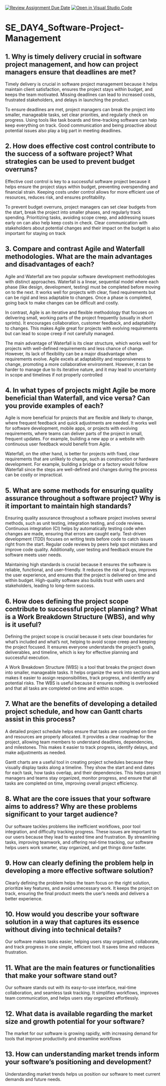 [![Review Assignment Due Date](https://classroom.github.com/assets/deadline-readme-button-22041afd0340ce965d47ae6ef1cefeee28c7c493a6346c4f15d667ab976d596c.svg)](https://classroom.github.com/a/9pw6JKcu)
[![Open in Visual Studio Code](https://classroom.github.com/assets/open-in-vscode-2e0aaae1b6195c2367325f4f02e2d04e9abb55f0b24a779b69b11b9e10269abc.svg)](https://classroom.github.com/online_ide?assignment_repo_id=18459911&assignment_repo_type=AssignmentRepo)
# SE_DAY4_Software-Project-Management
## 1. Why is timely delivery crucial in software project management, and how can project managers ensure that deadlines are met?
Timely delivery is crucial in software project management because it helps maintain client satisfaction, ensures the project stays within budget, and keeps the team motivated. Missing deadlines can lead to increased costs, frustrated stakeholders, and delays in launching the product.

To ensure deadlines are met, project managers can break the project into smaller, manageable tasks, set clear priorities, and regularly check on progress. Using tools like task boards and time-tracking software can help keep everything on track. Good communication and being proactive about potential issues also play a big part in meeting deadlines.
## 2. How does effective cost control contribute to the success of a software project? What strategies can be used to prevent budget overruns?
Effective cost control is key to a successful software project because it helps ensure the project stays within budget, preventing overspending and financial strain. Keeping costs under control allows for more efficient use of resources, reduces risk, and ensures profitability.

To prevent budget overruns, project managers can set clear budgets from the start, break the project into smaller phases, and regularly track spending. Prioritizing tasks, avoiding scope creep, and addressing issues early on can also help keep costs in check. Clear communication with stakeholders about potential changes and their impact on the budget is also important for staying on track

## 3. Compare and contrast Agile and Waterfall methodologies. What are the main advantages and disadvantages of each?
Agile and Waterfall are two popular software development methodologies with distinct approaches. Waterfall is a linear, sequential model where each phase (like design, development, testing) must be completed before moving on to the next. It works well for projects with clear, fixed requirements but can be rigid and less adaptable to changes. Once a phase is completed, going back to make changes can be difficult and costly.

In contrast, Agile is an iterative and flexible methodology that focuses on delivering small, working parts of the project frequently (usually in short sprints). It encourages collaboration, customer feedback, and adaptability to changes. This makes Agile great for projects with evolving requirements but can lead to scope creep if not carefully managed.

The main advantage of Waterfall is its clear structure, which works well for projects with well-defined requirements and less chance of change. However, its lack of flexibility can be a major disadvantage when requirements evolve. Agile excels at adaptability and responsiveness to change, promoting a more collaborative environment. However, it can be harder to manage due to its iterative nature, and it may lead to uncertainty in scope and timelines if not properly controlled

## 4. In what types of projects might Agile be more beneficial than Waterfall, and vice versa? Can you provide examples of each?
Agile is more beneficial for projects that are flexible and likely to change, where frequent feedback and quick adjustments are needed. It works well for software development, mobile apps, or projects with evolving requirements, where teams can deliver parts of the project in small, frequent updates. For example, building a new app or a website with continuous user feedback would benefit from Agile.

Waterfall, on the other hand, is better for projects with fixed, clear requirements that are unlikely to change, such as construction or hardware development. For example, building a bridge or a factory would follow Waterfall since the steps are well-defined and changes during the process can be costly or impractical.
## 5. What are some methods for ensuring quality assurance throughout a software project? Why is it important to maintain high standards?
Ensuring quality assurance throughout a software project involves several methods, such as unit testing, integration testing, and code reviews. Continuous integration (CI) helps by automatically testing code when changes are made, ensuring that errors are caught early. Test-driven development (TDD) focuses on writing tests before code to catch issues right from the start. Regular code reviews by peers help spot mistakes and improve code quality. Additionally, user testing and feedback ensure the software meets user needs.

Maintaining high standards is crucial because it ensures the software is reliable, functional, and user-friendly. It reduces the risk of bugs, improves the user experience, and ensures that the project is delivered on time and within budget. High-quality software also builds trust with users and stakeholders, leading to long-term success.

## 6. How does defining the project scope contribute to successful project planning? What is a Work Breakdown Structure (WBS), and why is it useful?
Defining the project scope is crucial because it sets clear boundaries for what’s included and what’s not, helping to avoid scope creep and keeping the project focused. It ensures everyone understands the project’s goals, deliverables, and timeline, which is key for effective planning and successful execution.

A Work Breakdown Structure (WBS) is a tool that breaks the project down into smaller, manageable tasks. It helps organize the work into sections and makes it easier to assign responsibilities, track progress, and identify any potential risks. The WBS is useful because it ensures nothing is overlooked and that all tasks are completed on time and within scope.
## 7. What are the benefits of developing a detailed project schedule, and how can Gantt charts assist in this process?
A detailed project schedule helps ensure that tasks are completed on time and resources are properly allocated. It provides a clear roadmap for the project, allowing team members to understand deadlines, dependencies, and milestones. This makes it easier to track progress, identify delays, and make adjustments as needed.

Gantt charts are a useful tool in creating project schedules because they visually display tasks along a timeline. They show the start and end dates for each task, how tasks overlap, and their dependencies. This helps project managers and teams stay organized, monitor progress, and ensure that all tasks are completed on time, improving overall project efficiency.

## 8. What are the core issues that your software aims to address? Why are these problems significant to your target audience?
Our software tackles problems like inefficient workflows, poor tool integration, and difficulty tracking progress. These issues are important to our users because they lead to wasted time and frustration. By streamlining tasks, improving teamwork, and offering real-time tracking, our software helps users work smarter, stay organized, and get things done faster.

## 9. How can clearly defining the problem help in developing a more effective software solution?
Clearly defining the problem helps the team focus on the right solution, prioritize key features, and avoid unnecessary work. It keeps the project on track, ensuring the final product meets the user’s needs and delivers a better experience.
## 10. How would you describe your software solution in a way that captures its essence without diving into technical details?
Our software makes tasks easier, helping users stay organized, collaborate, and track progress in one simple, efficient tool. It saves time and reduces frustration.
## 11. What are the main features or functionalities that make your software stand out?
Our software stands out with its easy-to-use interface, real-time collaboration, and seamless task tracking. It simplifies workflows, improves team communication, and helps users stay organized effortlessly.
## 12. What data is available regarding the market size and growth potential for your software?
The market for our software is growing rapidly, with increasing demand for tools that improve productivity and streamline workflows
## 13. How can understanding market trends inform your software’s positioning and development?
Understanding market trends helps us position our software to meet current demands and future needs.

